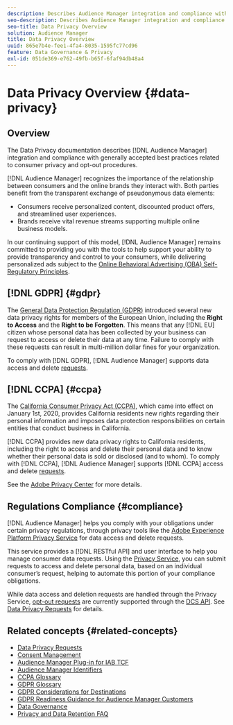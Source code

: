 ```yaml
---
description: Describes Audience Manager integration and compliance with generally accepted best practices related to consumer privacy and opt-out procedures.
seo-description: Describes Audience Manager integration and compliance with generally accepted best practices related to consumer privacy and opt-out procedures.
seo-title: Data Privacy Overview
solution: Audience Manager
title: Data Privacy Overview
uuid: 865e7b4e-fee1-4fa4-8035-1595fc77cd96
feature: Data Governance & Privacy
exl-id: 051de369-e762-49fb-b65f-6faf94db48a4
---
```

# Data Privacy Overview {#data-privacy}

## Overview

The Data Privacy documentation describes [!DNL Audience Manager] integration and compliance with generally accepted best practices related to consumer privacy and opt-out procedures.

[!DNL Audience Manager] recognizes the importance of the relationship between consumers and the online brands they interact with. Both parties benefit from the transparent exchange of pseudonymous data elements:

* Consumers receive personalized content, discounted product offers, and streamlined user experiences.
* Brands receive vital revenue streams supporting multiple online business models.

In our continuing support of this model, [!DNL Audience Manager] remains committed to providing you with the tools to help support your ability to provide  transparency and control to your consumers, while delivering personalized ads subject to the [Online Behavioral Advertising (OBA) Self-Regulatory Principles](https://www.iab.com/news/self-regulatory-principles-for-online-behavioral-advertising/).

## [!DNL GDPR] {#gdpr}

The [General Data Protection Regulation (GDPR)](https://gdpr.eu/data-privacy/) introduced several new data privacy rights for members of the European Union, including the **Right to Access** and the **Right to be Forgotten**. This means that any [!DNL EU] citizen whose personal data has been collected by your business can request to access or delete their data at any time. Failure to comply with these requests can result in multi-million dollar fines for your organization.

To comply with [!DNL GDPR], [!DNL Audience Manager] supports data access and delete [requests](data-privacy-requests.md).

## [!DNL CCPA] {#ccpa}

The [California Consumer Privacy Act (CCPA)](https://www.caprivacy.org/about), which came into effect on January 1st, 2020, provides California residents new rights regarding their personal information and imposes data protection responsibilities on certain entities that conduct business in California.

[!DNL CCPA] provides new data privacy rights to California residents, including the right to access and delete their personal data and to know whether their personal data is sold or disclosed (and to whom). To comply with [!DNL CCPA], [!DNL Audience Manager] supports [!DNL CCPA] access and delete [requests](data-privacy-requests.md).

See the [Adobe Privacy Center](https://www.adobe.com/privacy/opt-out.html) for more details.

## Regulations Compliance {#compliance}

[!DNL Audience Manager] helps you comply with your obligations under certain privacy regulations, through privacy tools like the [Adobe Experience Platform Privacy Service](https://experienceleague.adobe.com/docs/experience-platform/privacy/home.html?lang=en) for data access and delete requests.

This service provides a [!DNL RESTful API] and user interface to help you manage consumer data requests. Using the [Privacy Service](https://experienceleague.adobe.com/docs/experience-platform/privacy/home.html?lang=en), you can submit requests to access and delete personal data, based on an individual consumer’s request, helping to automate this portion of your compliance obligations.

While data access and deletion requests are handled through the Privacy Service, [opt-out requests](data-privacy-requests.md#opt-out-requests) are currently supported through the [DCS API](../../api/dcs-intro/dcs-api-reference/dcs-api-reference-overview.md). See [Data Privacy Requests](data-privacy-requests.md) for details.

## Related concepts {#related-concepts}

* [Data Privacy Requests](data-privacy-requests.md)
* [Consent Management](data-privacy-consent.md)
* [Audience Manager Plug-in for IAB TCF](aam-iab-plugin.md)
* [Audience Manager Identifiers](data-privacy-ids.md)
* [CCPA Glossary](aam-ccpa-glossary.md)
* [GDPR Glossary](aam-gdpr-glossary.md)
* [GDPR Considerations for Destinations](aam-gdpr-partners.md)
* [GDPR Readiness Guidance for Audience Manager Customers](aam-gdpr-readiness.md)
* [Data Governance](data-governance.md)
* [Privacy and Data Retention FAQ](../../faq/faq-privacy.md)
